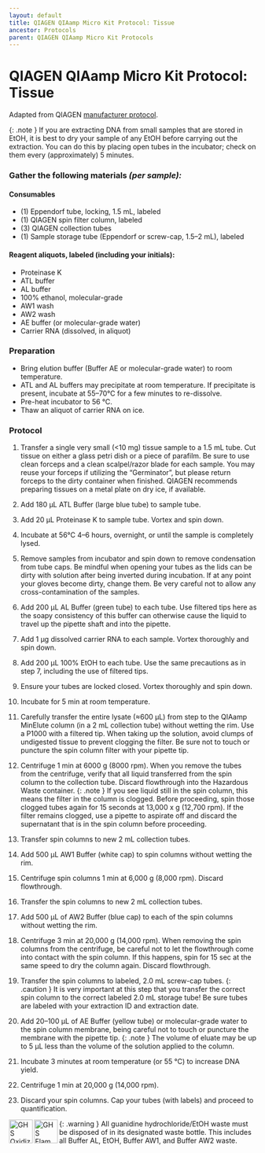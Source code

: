 ```yaml
---
layout: default
title: QIAGEN QIAamp Micro Kit Protocol: Tissue
ancestor: Protocols
parent: QIAGEN QIAamp Micro Kit Protocols
---
```


# QIAGEN QIAamp Micro Kit Protocol: Tissue
Adapted from QIAGEN [manufacturer protocol](https://www.qiagen.com/ch/~/media/4D8DF38311F64606847546D1A40F0985.ashx).

{: .note }
If you are extracting DNA from small samples that are stored in EtOH, it is best to dry your sample of any EtOH before carrying out the extraction. You can do this by placing open tubes in the incubator; check on them every (approximately) 5 minutes.

### Gather the following materials _(per sample):_

#### Consumables
- (1) Eppendorf tube, locking, 1.5 mL, labeled
- (1) QIAGEN spin filter column, labeled
- (3) QIAGEN collection tubes
- (1) Sample storage tube (Eppendorf or screw-cap, 1.5–2 mL), labeled
#### Reagent aliquots, labeled (including your initials):
- Proteinase K
- ATL buffer
- AL buffer
- 100% ethanol, molecular-grade
- AW1 wash
- AW2 wash
- AE buffer (or molecular-grade water)
- Carrier RNA (dissolved, in aliquot)

### Preparation
- Bring elution buffer (Buffer AE or molecular-grade water) to room temperature.
- ATL and AL buffers may precipitate at room temperature. If precipitate is present, incubate at 55–70°C for a few minutes to re-dissolve.
- Pre-heat incubator to 56 °C.
- Thaw an aliquot of carrier RNA on ice.

### Protocol
1. Transfer a single very small (<10 mg) tissue sample to a 1.5 mL  tube.
    Cut tissue on either a glass petri dish or a piece of parafilm. Be sure to use clean forceps and a clean scalpel/razor blade for each sample. You may reuse your forceps if utilizing the “Germinator”, but please return forceps to the dirty container when finished. QIAGEN recommends preparing tissues on a metal plate on dry ice, if available.
2. Add 180 µL ATL Buffer (large blue tube) to sample tube.
3. Add 20 µL Proteinase K to sample tube. Vortex and spin down.
4. Incubate at 56°C 4–6 hours, overnight, or until the sample is completely lysed. 
5. Remove samples from incubator and spin down to remove condensation from tube caps.
    Be mindful when opening your tubes as the lids can be dirty with solution after being inverted during incubation. If at any point your gloves become dirty, change them.  Be very careful not to allow any cross-contamination of the samples.
6. Add 200 µL AL Buffer (green tube) to each tube.
    Use filtered tips here as the soapy consistency of this buffer can otherwise cause the liquid to travel up the pipette shaft and into the pipette.
7. Add 1 µg dissolved carrier RNA to each sample. Vortex thoroughly and spin down.
8. Add 200 µL 100% EtOH to each tube. Use the same precautions as in step 7, including the use of filtered tips.
9. Ensure your tubes are locked closed. Vortex thoroughly and spin down.
10. Incubate for 5 min at room temperature. 
11. Carefully transfer the entire lysate (≈600 µL) from step to the QIAamp MinElute column (in a 2 mL collection tube) without wetting the rim.
    Use a P1000 with a filtered tip. When taking up the solution, avoid clumps of undigested tissue to prevent clogging the filter. Be sure not to touch or puncture the spin column filter with your pipette tip.
12. Centrifuge 1 min at 6000 g (8000 rpm).  When you remove the tubes from the centrifuge, verify that all liquid transferred from the spin column to the collection tube. Discard flowthrough into the Hazardous Waste container. 
    {: .note }
    If you see liquid still in the spin column, this means the filter in the column is clogged. Before proceeding, spin those clogged tubes again for 15 seconds at 13,000 x g (12,700 rpm). If the filter remains clogged, use a pipette to aspirate off and discard the supernatant that is in the spin column before proceeding.

13. Transfer spin columns to new 2 mL collection tubes.
14. Add 500 µL AW1 Buffer (white cap) to spin columns without wetting the rim.
15. Centrifuge spin columns 1 min at 6,000 g (8,000 rpm). Discard flowthrough.
16. Transfer the spin columns to new 2 mL collection tubes.
17. Add 500 µL of AW2 Buffer (blue cap) to each of the spin columns without wetting the rim.
18. Centrifuge 3 min at 20,000 g (14,000 rpm). When removing the spin columns from the centrifuge, be careful not to let the flowthrough come into contact with the spin column. If this happens, spin for 15 sec at the same speed to dry the column again. Discard flowthrough.
19. Transfer the spin columns to labeled, 2.0 mL screw-cap tubes.
    {: .caution }
    It is very important at this step that you transfer the correct spin column to the correct labeled 2.0 mL storage tube! Be sure tubes are labeled with your extraction ID and extraction date.
20. Add 20–100 µL of AE Buffer (yellow tube) or molecular-grade water to the spin column membrane, being careful not to touch or puncture the membrane with the pipette tip.
    {: .note }
    The volume of eluate may be up to 5 µL less than the volume of the solution applied to the column.
21. Incubate 3 minutes at room temperature (or 55 °C) to increase DNA yield.
22. Centrifuge 1 min at 20,000 g (14,000 rpm).
23. Discard your spin columns. Cap your tubes (with labels) and proceed to quantification.

{: .warning }
<img src='https://github.com/CCG-CAS/gh-pages/blob/main/assets/GHS-oxidizing.png?raw=true'
    alt="GHS Oxidizing" 
    width='48'
    align='left'>
<img src='https://github.com/CCG-CAS/gh-pages/blob/main/assets/GHS-flammable.png?raw=true'
    alt='GHS Flammable'
    width="48"
    align='left'>
All guanidine hydrochloride/EtOH waste must be disposed of in its designated waste bottle. This includes all Buffer AL, EtOH, Buffer AW1, and Buffer AW2 waste.


